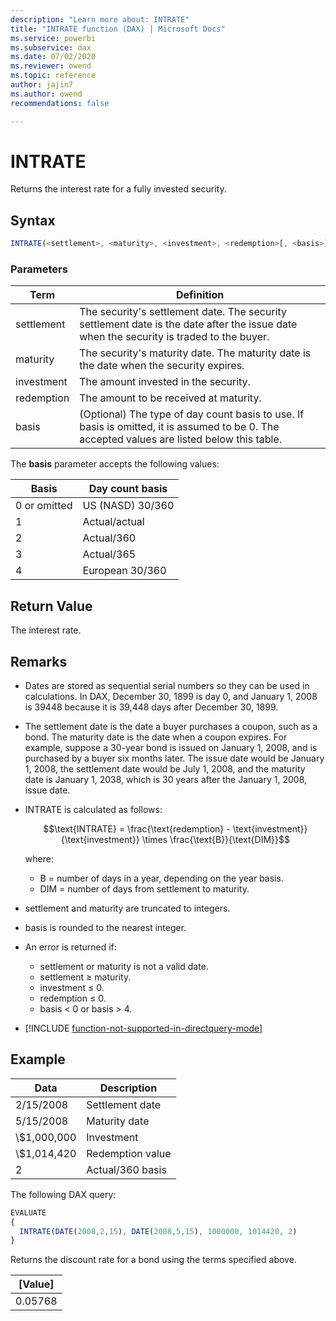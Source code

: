 ```yaml
---
description: "Learn more about: INTRATE"
title: "INTRATE function (DAX) | Microsoft Docs"
ms.service: powerbi 
ms.subservice: dax
ms.date: 07/02/2020
ms.reviewer: owend
ms.topic: reference
author: jajin7
ms.author: owend 
recommendations: false

---
```


# INTRATE

Returns the interest rate for a fully invested security.

## Syntax

```js
INTRATE(<settlement>, <maturity>, <investment>, <redemption>[, <basis>])
```

### Parameters

|Term|Definition|  
|--------|--------------|  
|settlement|The security's settlement date. The security settlement date is the date after the issue date when the security is traded to the buyer.|
|maturity|The security's maturity date. The maturity date is the date when the security expires.|
|investment|The amount invested in the security.|
|redemption|The amount to be received at maturity.|
|basis|(Optional) The type of day count basis to use. If basis is omitted, it is assumed to be 0. The accepted values are listed below this table.|

The **basis** parameter accepts the following values:

| **Basis**    | **Day count basis** |
| ------------ | ------------------- |
| 0 or omitted | US (NASD) 30/360    |
| 1            | Actual/actual       |
| 2            | Actual/360          |
| 3            | Actual/365          |
| 4            | European 30/360     |

## Return Value

The interest rate.

## Remarks

- Dates are stored as sequential serial numbers so they can be used in calculations. In DAX, December 30, 1899 is day 0, and January 1, 2008 is 39448 because it is 39,448 days after December 30, 1899.

- The settlement date is the date a buyer purchases a coupon, such as a bond. The maturity date is the date when a coupon expires. For example, suppose a 30-year bond is issued on January 1, 2008, and is purchased by a buyer six months later. The issue date would be January 1, 2008, the settlement date would be July 1, 2008, and the maturity date is January 1, 2038, which is 30 years after the January 1, 2008, issue date.

- INTRATE is calculated as follows:

  $$\text{INTRATE} = \frac{\text{redemption} - \text{investment}}{\text{investment}} \times \frac{\text{B}}{\text{DIM}}$$

  where:

  - $\text{B}$ = number of days in a year, depending on the year basis.
  - $\text{DIM}$ = number of days from settlement to maturity.

- settlement and maturity are truncated to integers.

- basis is rounded to the nearest integer.

- An error is returned if:
  - settlement or maturity is not a valid date.
  - settlement ≥ maturity.
  - investment ≤ 0.
  - redemption ≤ 0.
  - basis < 0 or basis > 4.

- [!INCLUDE [function-not-supported-in-directquery-mode](includes/function-not-supported-in-directquery-mode.md)]

## Example

| **Data**   | **Description**  |
| ---------- | ---------------- |
| 2/15/2008  | Settlement date  |
| 5/15/2008  | Maturity date    |
| \\$1,000,000 | Investment       |
| \\$1,014,420 | Redemption value |
| 2          | Actual/360 basis |

The following DAX query:

```js
EVALUATE
{
  INTRATE(DATE(2008,2,15), DATE(2008,5,15), 1000000, 1014420, 2)
}
```

Returns the discount rate for a bond using the terms specified above.

| **[Value]** |
| ------------- |
| 0.05768       |
